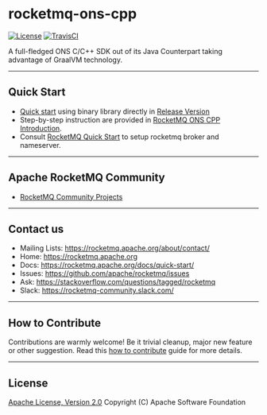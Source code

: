 # rocketmq-ons-cpp
[![License](https://img.shields.io/badge/license-Apache%202-4EB1BA.svg)](https://www.apache.org/licenses/LICENSE-2.0.html)
[![TravisCI](https://travis-ci.org/ShannonDing/rocketmq-ons-cpp.svg)](https://travis-ci.org/ShannonDing/rocketmq-ons-cpp)

A full-fledged ONS C/C++ SDK out of its Java Counterpart taking advantage of GraalVM technology.

----------
## Quick Start
* [Quick start](https://github.com/ShannonDing/rocketmq-ons-cpp/blob/master/doc/QuickStart.md) using binary library directly in [Release Version](https://github.com/ShannonDing/rocketmq-ons-cpp/releases)
* Step-by-step instruction are provided in [RocketMQ ONS CPP Introduction](https://github.com/ShannonDing/rocketmq-ons-cpp/blob/master/doc/Introduction.md).
* Consult [RocketMQ Quick Start](https://rocketmq.apache.org/docs/quick-start/) to setup rocketmq broker and nameserver.

----------
## Apache RocketMQ Community
* [RocketMQ Community Projects](https://github.com/apache/rocketmq-externals)

----------
## Contact us
* Mailing Lists: <https://rocketmq.apache.org/about/contact/>
* Home: <https://rocketmq.apache.org>
* Docs: <https://rocketmq.apache.org/docs/quick-start/>
* Issues: <https://github.com/apache/rocketmq/issues>
* Ask: <https://stackoverflow.com/questions/tagged/rocketmq>
* Slack: <https://rocketmq-community.slack.com/>
 
---------- 
## How to Contribute
  Contributions are warmly welcome! Be it trivial cleanup, major new feature or other suggestion. Read this [how to contribute](http://rocketmq.apache.org/docs/how-to-contribute/) guide for more details. 
   
   
----------
## License
  [Apache License, Version 2.0](http://www.apache.org/licenses/LICENSE-2.0.html) Copyright (C) Apache Software Foundation
